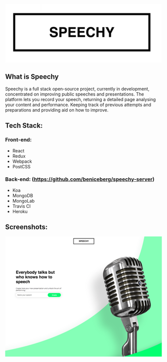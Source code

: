 ![Speechy](https://github.com/beniceberg/speechy/blob/master/src/assets/screenshot/Screen%20Shot%202018-04-02%20at%2012.49.10.png)



## What is Speechy

Speechy is a full stack open-source project, currently in development, concentrated on improving public speeches and presentations. The platform lets you record your speech, returning a detailed page analysing your content and performance. Keeping track of previous attempts and preparations and providing aid on how to improve.



## Tech Stack:

### Front-end:

- React
- Redux
- Webpack
- PostCSS

### Back-end: (<https://github.com/beniceberg/speechy-server>)

- Koa
- MongoDB
- MongoLab
- Travis CI
- Heroku

## Screenshots:

![Speechy-landing](https://github.com/beniceberg/speechy/blob/master/src/assets/screenshot/Screen%20Shot%202018-04-02%20at%2012.54.04.png)
